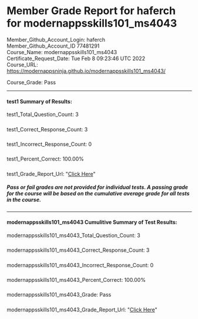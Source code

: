 # Member Grade Report for haferch for modernappsskills101_ms4043  
   
Member_Github_Account_Login: haferch  
Member_Github_Account_ID 77481291  
Course_Name: modernappsskills101_ms4043  
Certificate_Request_Date: Tue Feb  8 09:23:46 UTC 2022  
Course_URL: https://modernappsninja.github.io/modernappsskills101_ms4043/  
   
Course_Grade: Pass
   
---  
#### test1 Summary of Results:  
test1_Total_Question_Count: 3
#####  
test1_Correct_Response_Count: 3
#####  
test1_Incorrect_Response_Count: 0
#####  
test1_Percent_Correct: 100.00%
#####  
test1_Grade_Report_Url: "[Click Here](https://github.com/modernappsninjas/haferch/blob/main/static/userdata/courses/modernappsskills101_ms4043/grade_report.pr339.test1.md)"
##### Pass or fail grades are not provided for individual tests. A passing grade for the course will be based on the cumulative average grade for all tests in the course.  
#####  
---  
#### modernappsskills101_ms4043 Cumulitive Summary of Test Results:  
modernappsskills101_ms4043_Total_Question_Count: 3  
#####  
modernappsskills101_ms4043_Correct_Response_Count: 3  
#####  
modernappsskills101_ms4043_Incorrect_Response_Count: 0 
#####  
modernappsskills101_ms4043_Percent_Correct: 100.00%  
#####  
modernappsskills101_ms4043_Grade: Pass  
#####  
modernappsskills101_ms4043_Grade_Report_Url: "[Click Here](https://github.com/modernappsninjas/haferch/blob/main/static/userdata/courses/modernappsskills101_ms4043/grade_report.pr340.modernappsskills101_ms4043.md)"
#####  
